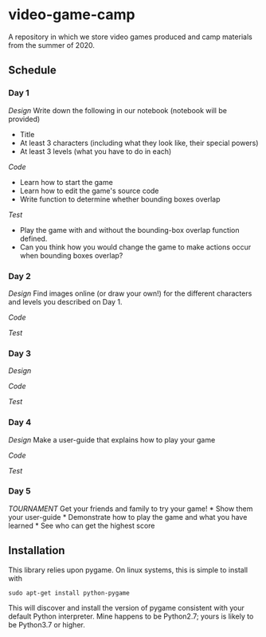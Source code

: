 # video-game-camp

A repository in which we store video games produced and camp materials from the summer of 2020.

## Schedule

### Day 1

*Design*
Write down the following in our notebook (notebook will be provided)
  * Title
  * At least 3 characters (including what they look like, their special powers)
  * At least 3 levels (what you have to do in each)

*Code*
  * Learn how to start the game
  * Learn how to edit the game's source code
  * Write function to determine whether bounding boxes overlap

*Test*
  * Play the game with and without the bounding-box overlap function defined.
  * Can you think how you would change the game to make actions occur when bounding boxes overlap?

### Day 2

*Design*
Find images online (or draw your own!) for the different characters and levels you described on Day 1.

*Code*

*Test*

### Day 3

*Design*

*Code*

*Test*

### Day 4

*Design*
Make a user-guide that explains how to play your game

*Code*

*Test*

### Day 5

*TOURNAMENT*
Get your friends and family to try your game!
    * Show them your user-guide
    * Demonstrate how to play the game and what you have learned
    * See who can get the highest score

## Installation

This library relies upon pygame. On linux systems, this is simple to install with
```
sudo apt-get install python-pygame
```
This will discover and install the version of pygame consistent with your default Python interpreter. Mine happens to be Python2.7; yours is likely to be Python3.7 or higher.
